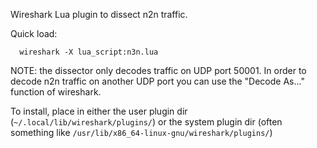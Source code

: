 Wireshark Lua plugin to dissect n2n traffic.

Quick load:

```
  wireshark -X lua_script:n3n.lua
```

NOTE: the dissector only decodes traffic on UDP port 50001. In order to decode n2n traffic on another UDP port you can use the "Decode As..." function of wireshark.

To install, place in either the user plugin dir
(`~/.local/lib/wireshark/plugins/`) or the system plugin dir (often something
like `/usr/lib/x86_64-linux-gnu/wireshark/plugins/`)
